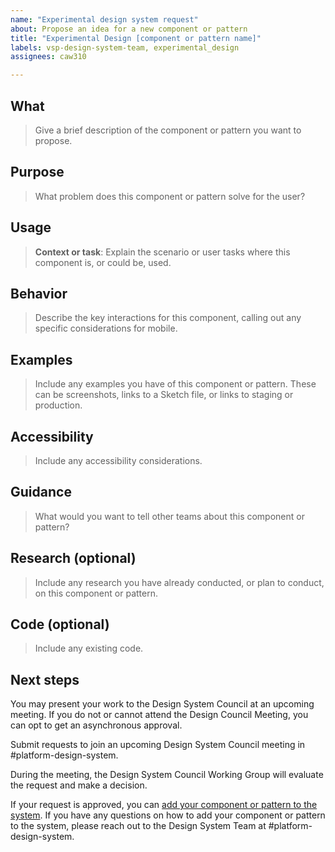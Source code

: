 ```yaml
---
name: "Experimental design system request"
about: Propose an idea for a new component or pattern
title: "Experimental Design [component or pattern name]"
labels: vsp-design-system-team, experimental_design
assignees: caw310

---
```


## What
> Give a brief description of the component or pattern you want to propose.

## Purpose
> What problem does this component or pattern solve for the user?

## Usage
> **Context or task**: Explain the scenario or user tasks where this component is, or could be, used.

## Behavior
> Describe the key interactions for this component, calling out any specific considerations for mobile.

## Examples
> Include any examples you have of this component or pattern. These can be screenshots, links to a Sketch file, or links to staging or production.

## Accessibility
> Include any accessibility considerations.

## Guidance
> What would you want to tell other teams about this component or pattern?

## Research (optional)
> Include any research you have already conducted, or plan to conduct, on this component or pattern.

## Code (optional)
> Include any existing code.

## Next steps
You may present your work to the Design System Council at an upcoming meeting. If you do not or cannot attend the Design Council Meeting, you can opt to get an asynchronous approval. 

Submit requests to join an upcoming Design System Council meeting in #platform-design-system.  

During the meeting, the Design System Council Working Group will evaluate the request and make a decision. 

If your request is approved, you can [add your component or pattern to the system](https://design.va.gov/about/contributing-to-the-design-system/add-a-component-or-pattern-once-approved). If you have any questions on how to add your component or pattern to the system, please reach out to the Design System Team at #platform-design-system.
